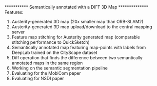 *********** Semantically annotated with a DIFF 3D Map **************
Features:
1. Austerity-generated 3D map (20x smaller map than ORB-SLAM2)
2. Austerity-generated 3D map upload/download to the central mapping server
3. Feature map stitching for Austerity generated map (comparable stitching performance to QuickSketch)
4. Semantically annotated map featuring map-points with labels from DeepLab trained on the CityScape dataset
5. Diff operation that finds the difference between two semantically annotated maps in the same region
6. Working on the semantic segmentation pipeline
7. Evaluating for the MobiCom paper
8. Evaluating for NSDI paper
